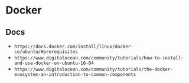 # Docker

## Docs

-   `https://docs.docker.com/install/linux/docker-ce/ubuntu/#prerequisites`
-   `https://www.digitalocean.com/community/tutorials/how-to-install-and-use-docker-on-ubuntu-16-04`
-   `https://www.digitalocean.com/community/tutorials/the-docker-ecosystem-an-introduction-to-common-components`
 
